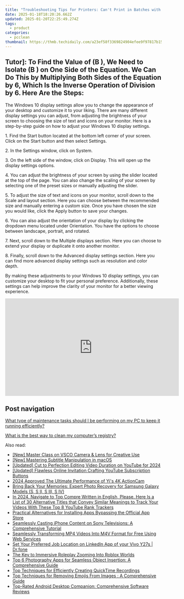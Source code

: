 ```yaml
---
title: "Troubleshooting Tips for Printers: Can't Print in Batches with YL Computing Software Insights"
date: 2025-01-18T18:20:26.662Z
updated: 2025-01-20T22:25:49.274Z
tags:
  - product
categories:
  - pcclean
thumbnail: https://thmb.techidaily.com/a23ef58f3369824904efee9f97817b15b093c9dc4ea1ce81d7226560e11dda64.jpg
---
```


## Tutor]: To Find the Value of \(B \), We Need to Isolate \(B \) on One Side of the Equation. We Can Do This by Multiplying Both Sides of the Equation by 6, Which Is the Inverse Operation of Division by 6. Here Are the Steps:

The Windows 10 display settings allow you to change the appearance of your desktop and customize it to your liking. There are many different display settings you can adjust, from adjusting the brightness of your screen to choosing the size of text and icons on your monitor. Here is a step-by-step guide on how to adjust your Windows 10 display settings. 

1\. Find the Start button located at the bottom left corner of your screen. Click on the Start button and then select Settings.

2\. In the Settings window, click on System.

3\. On the left side of the window, click on Display. This will open up the display settings options. 

4\. You can adjust the brightness of your screen by using the slider located at the top of the page. You can also change the scaling of your screen by selecting one of the preset sizes or manually adjusting the slider.

5\. To adjust the size of text and icons on your monitor, scroll down to the Scale and layout section. Here you can choose between the recommended size and manually entering a custom size. Once you have chosen the size you would like, click the Apply button to save your changes.

6\. You can also adjust the orientation of your display by clicking the dropdown menu located under Orientation. You have the options to choose between landscape, portrait, and rotated.

7\. Next, scroll down to the Multiple displays section. Here you can choose to extend your display or duplicate it onto another monitor.

8\. Finally, scroll down to the Advanced display settings section. Here you can find more advanced display settings such as resolution and color depth. 

By making these adjustments to your Windows 10 display settings, you can customize your desktop to fit your personal preference. Additionally, these settings can help improve the clarity of your monitor for a better viewing experience.

<!-- affiliate ads begin -->
<iframe width="560" height="315" src="https://www.youtube.com/embed/2ipTu54inBo?si=gRegjvtVq5gm_PHo" title="YouTube video player" frameborder="0" allow="accelerometer; autoplay; clipboard-write; encrypted-media; gyroscope; picture-in-picture; web-share" referrerpolicy="strict-origin-when-cross-origin" allowfullscreen></iframe>
<!-- affiliate ads end -->

## Post navigation

[What type of maintenance tasks should I be performing on my PC to keep it running efficiently?](https://tools.techidaily.com/pcclean/products/)

[What is the best way to clean my computer’s registry?](https://tools.techidaily.com/pcclean/products/)

<ins class="adsbygoogle"
     style="display:block"
     data-ad-format="autorelaxed"
     data-ad-client="ca-pub-7571918770474297"
     data-ad-slot="1223367746"></ins>

<ins class="adsbygoogle"
     style="display:block"
     data-ad-client="ca-pub-7571918770474297"
     data-ad-slot="8358498916"
     data-ad-format="auto"
     data-full-width-responsive="true"></ins>

<span class="atpl-alsoreadstyle">Also read:</span>
<div><ul>
<li><a href="https://extra-approaches.techidaily.com/new-master-class-on-vsco-camera-and-lens-for-creative-use/"><u>[New] Master Class on VSCO Camera & Lens for Creative Use</u></a></li>
<li><a href="https://extra-support.techidaily.com/new-mastering-subtitle-manipulation-in-macos/"><u>[New] Mastering Subtitle Manipulation in macOS</u></a></li>
<li><a href="https://facebook-record-videos.techidaily.com/updated-cut-to-perfection-editing-video-duration-on-youtube-for-2024/"><u>[Updated] Cut to Perfection Editing Video Duration on YouTube for 2024</u></a></li>
<li><a href="https://youtube-blog.techidaily.com/ed-flawless-online-invitation-crafting-youtube-subscription-buttons/"><u>[Updated] Flawless Online Invitation Crafting YouTube Subscription Buttons</u></a></li>
<li><a href="https://article-posts.techidaily.com/2024-approved-the-ultimate-performance-of-yis-4k-actioncam/"><u>2024 Approved The Ultimate Performance of Yi's 4K ActionCam</u></a></li>
<li><a href="https://win-cloud.techidaily.com/bring-back-your-memories-expert-photo-recovery-for-samsung-galaxy-models-s-s-ii-s-iii-s-iv/"><u>Bring Back Your Memories: Expert Photo Recovery for Samsung Galaxy Models (S, S II, S III, S IV)</u></a></li>
<li><a href="https://youtube-lab.techidaily.com/24-navigate-to-top-compre-written-in-english-please-here-is-a-list-of-30-alternative-titles-that-convey-similar-meanings-to-track-your-videos-with-thes/"><u>In 2024, Navigate to Top Compre Written in English, Please. Here Is a List of 30 Alternative Titles that Convey Similar Meanings to Track Your Videos With These Top 8 YouTube Rank Trackers</u></a></li>
<li><a href="https://win-cloud.techidaily.com/practical-alternatives-for-installing-apps-bypassing-the-official-app-store/"><u>Practical Alternatives for Installing Apps Bypassing the Official App Store</u></a></li>
<li><a href="https://win-cloud.techidaily.com/seamlessly-casting-iphone-content-on-sony-televisions-a-comprehensive-tutorial/"><u>Seamlessly Casting iPhone Content on Sony Televisions: A Comprehensive Tutorial</u></a></li>
<li><a href="https://blog-min.techidaily.com/seamlessly-transforming-mp4-videos-into-m4v-format-for-free-using-web-services/"><u>Seamlessly Transforming MP4 Videos Into M4V Format for Free Using Web Services</u></a></li>
<li><a href="https://location-social.techidaily.com/set-your-preferred-job-location-on-linkedin-app-of-your-vivo-y27s-drfone-by-drfone-virtual-android/"><u>Set Your Preferred Job Location on LinkedIn App of your Vivo Y27s | Dr.fone</u></a></li>
<li><a href="https://extra-information.techidaily.com/the-key-to-immersive-roleplay-zooming-into-roblox-worlds/"><u>The Key to Immersive Roleplay Zooming Into Roblox Worlds</u></a></li>
<li><a href="https://win-cloud.techidaily.com/top-6-photography-apps-for-seamless-object-insertion-a-comprehensive-guide/"><u>Top 6 Photography Apps for Seamless Object Insertion: A Comprehensive Guide</u></a></li>
<li><a href="https://win-cloud.techidaily.com/top-techniques-for-efficiently-creating-quicktime-recordings/"><u>Top Techniques for Efficiently Creating QuickTime Recordings</u></a></li>
<li><a href="https://win-cloud.techidaily.com/top-techniques-for-removing-emojis-from-images-a-comprehensive-guide/"><u>Top Techniques for Removing Emojis From Images : A Comprehensive Guide</u></a></li>
<li><a href="https://win-cloud.techidaily.com/top-rated-android-desktop-companion-comprehensive-software-reviews/"><u>Top-Rated Android Desktop Companion: Comprehensive Software Reviews</u></a></li>
</ul></div>

